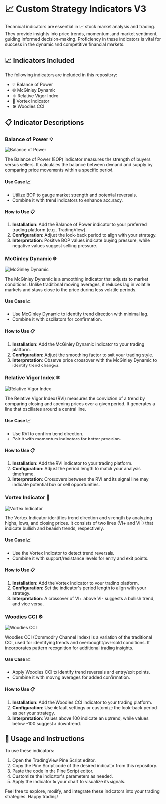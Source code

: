 <div>
  <h1>📈 Custom Strategy Indicators V3</h1>
  <p>Technical indicators are essential in 📈 stock market analysis and trading. They provide insights into price trends, momentum, and market sentiment, guiding informed decision-making. Proficiency in these indicators is vital for success in the dynamic and competitive financial markets.<p>
</div>

## 📈 Indicators Included

The following indicators are included in this repository:

- 💡 Balance of Power
- 🌐 McGinley Dynamic
- ⚛️ Relative Vigor Index
- 🌿 Vortex Indicator
- ⚙️ Woodies CCI

## 📋 Indicator Descriptions

### Balance of Power 💡
![Balance of Power](images/Balance-of-Power.png)

The Balance of Power (BOP) indicator measures the strength of buyers versus sellers. It calculates the balance between demand and supply by comparing price movements within a specific period.

#### Use Case 📈
- Utilize BOP to gauge market strength and potential reversals.
- Combine it with trend indicators to enhance accuracy.

#### How to Use 📋
1. **Installation**: Add the Balance of Power indicator to your preferred trading platform (e.g., TradingView).
2. **Configuration**: Adjust the look-back period to align with your strategy.
3. **Interpretation**: Positive BOP values indicate buying pressure, while negative values suggest selling pressure.

### McGinley Dynamic 🌐
![McGinley Dynamic](images/McGinley-Dynamic.png)

The McGinley Dynamic is a smoothing indicator that adjusts to market conditions. Unlike traditional moving averages, it reduces lag in volatile markets and stays close to the price during less volatile periods.

#### Use Case 📈
- Use McGinley Dynamic to identify trend direction with minimal lag.
- Combine it with oscillators for confirmation.

#### How to Use 📋
1. **Installation**: Add the McGinley Dynamic indicator to your trading platform.
2. **Configuration**: Adjust the smoothing factor to suit your trading style.
3. **Interpretation**: Observe price crossover with the McGinley Dynamic to identify trend changes.

### Relative Vigor Index ⚛️
![Relative Vigor Index](images/Relative-Vigor-Index.png)

The Relative Vigor Index (RVI) measures the conviction of a trend by comparing closing and opening prices over a given period. It generates a line that oscillates around a central line.

#### Use Case 📈
- Use RVI to confirm trend direction.
- Pair it with momentum indicators for better precision.

#### How to Use 📋
1. **Installation**: Add the RVI indicator to your trading platform.
2. **Configuration**: Adjust the period length to match your analysis timeframe.
3. **Interpretation**: Crossovers between the RVI and its signal line may indicate potential buy or sell opportunities.

### Vortex Indicator 🌿
![Vortex Indicator](images/Vortex-Indicator.png)

The Vortex Indicator identifies trend direction and strength by analyzing highs, lows, and closing prices. It consists of two lines (VI+ and VI-) that indicate bullish and bearish trends, respectively.

#### Use Case 📈
- Use the Vortex Indicator to detect trend reversals.
- Combine it with support/resistance levels for entry and exit points.

#### How to Use 📋
1. **Installation**: Add the Vortex Indicator to your trading platform.
2. **Configuration**: Set the indicator's period length to align with your strategy.
3. **Interpretation**: A crossover of VI+ above VI- suggests a bullish trend, and vice versa.

### Woodies CCI ⚙️
![Woodies CCI](images/Woodies-CCI.png)

Woodies CCI (Commodity Channel Index) is a variation of the traditional CCI, used for identifying trends and overbought/oversold conditions. It incorporates pattern recognition for additional trading insights.

#### Use Case 📈
- Apply Woodies CCI to identify trend reversals and entry/exit points.
- Combine it with moving averages for added confirmation.

#### How to Use 📋
1. **Installation**: Add the Woodies CCI indicator to your trading platform.
2. **Configuration**: Use default settings or customize the look-back period as per your strategy.
3. **Interpretation**: Values above 100 indicate an uptrend, while values below -100 suggest a downtrend.

## 🚀 Usage and Instructions

To use these indicators:
1. Open the TradingView Pine Script editor.
2. Copy the Pine Script code of the desired indicator from this repository.
3. Paste the code in the Pine Script editor.
4. Customize the indicator's parameters as needed.
5. Apply the indicator to your chart to visualize its signals.

Feel free to explore, modify, and integrate these indicators into your trading strategies. Happy trading!